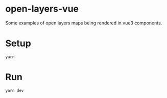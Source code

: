 # open-layers-vue

Some examples of open layers maps being rendered in vue3 components.

# Setup

```
yarn
```

# Run

```
yarn dev
```
